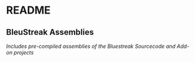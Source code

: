 # README
## BleuStreak Assemblies

*Includes pre-compiled assemblies of the Bluestreak Sourcecode and Add-on projects* 
